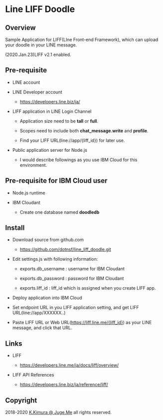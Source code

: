 # Line LIFF Doodle

## Overview

Sample Application for LIFF(LIne Front-end Framework), which can upload your doodle in your LINE message.

(2020.Jan.23)LIFF v2.1 enabled.


## Pre-requisite

- LINE account

- LINE Developer account

    - https://developers.line.biz/ja/

- LIFF application in LINE Login Channel

    - Application size need to be **tall** or **full**.

    - Scopes need to include both **chat_message.write** and **profile**.

    - Find your LIFF URL(line://app/{liff_id}) for later use.

- Public application server for Node.js

    - I would describe followings as you use IBM Cloud for this environment.


## Pre-requisite for IBM Cloud user

- Node.js runtime

- IBM Cloudant

    - Create one database named **doodledb**


## Install

- Download source from github.com

    - https://github.com/dotnsf/line_liff_doodle.git

- Edit settings.js with following information:

    - exports.db_username : username for IBM Cloudant

    - exports.db_password : password for IBM Cloudant

    - exports.liff_id : liff_id which is assigned when you create LIFF app.

- Deploy application into IBM Cloud

- Set endpoint URL in you LIFF application setting, and get LIFF URL(line://app/XXXXXX..)

- Paste LIFF URL or Web URL(https://liff.line.me/{liff_id}) as your LINE message, and click that URL.



## Links

- LIFF

    - https://developers.line.me/ja/docs/liff/overview/

- LIFF API References

    - https://developers.line.biz/ja/reference/liff/


## Copyright

2018-2020 [K.Kimura @ Juge.Me](https://github.com/dotnsf) all rights reserved.
